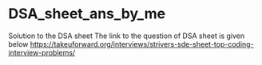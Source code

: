 # DSA_sheet_ans_by_me
Solution to the DSA sheet
The link to the question of DSA sheet is given below
https://takeuforward.org/interviews/strivers-sde-sheet-top-coding-interview-problems/
